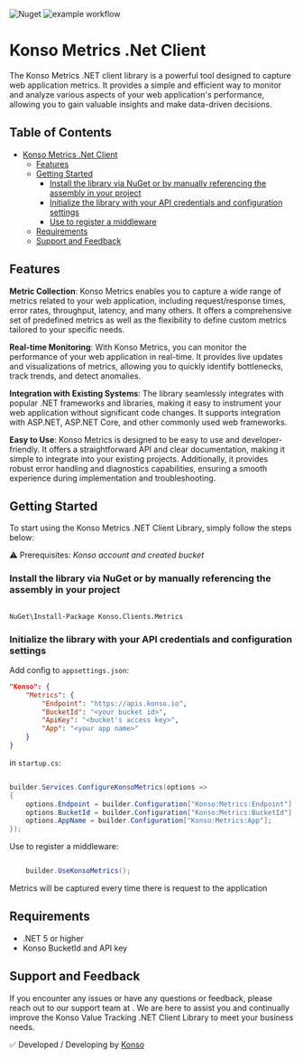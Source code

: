 ![Nuget](https://img.shields.io/nuget/v/Konso.Clients.Metrics) 
![example workflow](https://github.com/konsoio/konso-metrics-clients-dotnet/actions/workflows/dotnet.yml/badge.svg)

# Konso Metrics .Net Client

The Konso Metrics .NET client library is a powerful tool designed to capture web application metrics. It provides a simple and efficient way to monitor and analyze various aspects of your web application's performance, allowing you to gain valuable insights and make data-driven decisions.


## Table of Contents

- [Konso Metrics .Net Client](#konso-metrics-net-client)
  - [Features](#features)
  - [Getting Started](#getting-started)
    - [Install the library via NuGet or by manually referencing the assembly in your project](#install-the-library-via-nuget-or-by-manually-referencing-the-assembly-in-your-project)
    - [Initialize the library with your API credentials and configuration settings](#initialize-the-library-with-your-api-credentials-and-configuration-settings)
    - [Use to register a middleware](#use-to-register-a-middleware)
  - [Requirements](#requirements)
  - [Support and Feedback](#support-and-feedback)

## Features

**Metric Collection**: Konso Metrics enables you to capture a wide range of metrics related to your web application, including request/response times, error rates, throughput, latency, and many others. It offers a comprehensive set of predefined metrics as well as the flexibility to define custom metrics tailored to your specific needs.

**Real-time Monitoring**: With Konso Metrics, you can monitor the performance of your web application in real-time. It provides live updates and visualizations of metrics, allowing you to quickly identify bottlenecks, track trends, and detect anomalies.

**Integration with Existing Systems**: The library seamlessly integrates with popular .NET frameworks and libraries, making it easy to instrument your web application without significant code changes. It supports integration with ASP.NET, ASP.NET Core, and other commonly used web frameworks.

**Easy to Use**: Konso Metrics is designed to be easy to use and developer-friendly. It offers a straightforward API and clear documentation, making it simple to integrate into your existing projects. Additionally, it provides robust error handling and diagnostics capabilities, ensuring a smooth experience during implementation and troubleshooting.

## Getting Started

To start using the Konso Metrics .NET Client Library, simply follow the steps below:

⚠️ Prerequisites: *Konso account and created bucket*

### Install the library via NuGet or by manually referencing the assembly in your project

```

NuGet\Install-Package Konso.Clients.Metrics

```

### Initialize the library with your API credentials and configuration settings

Add config to `appsettings.json`:

```json
"Konso": {
    "Metrics": {
        "Endpoint": "https://apis.konso.io",
        "BucketId": "<your bucket id>",
        "ApiKey": "<bucket's access key>",
        "App": "<your app name>"
    }
}
```

in `startup.cs`:

```csharp

builder.Services.ConfigureKonsoMetrics(options =>
{
    options.Endpoint = builder.Configuration["Konso:Metrics:Endpoint"];
    options.BucketId = builder.Configuration["Konso:Metrics:BucketId"];
    options.AppName = builder.Configuration["Konso:Metrics:App"];
});

```

Use to register a middleware:

```csharp

    builder.UseKonsoMetrics();

```

Metrics will be captured every time there is request to the application

## Requirements

- .NET 5 or higher
- Konso BucketId and API key

## Support and Feedback

If you encounter any issues or have any questions or feedback, please reach out to our support team at <support at konso.io>. We are here to assist you and continually improve the Konso Value Tracking .NET Client Library to meet your business needs.

✅ Developed / Developing by [Konso](https://konso.io)
